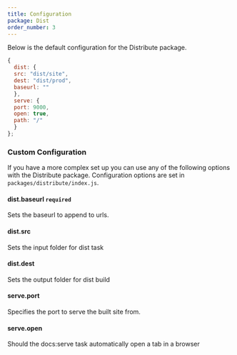 ```yaml
---
title: Configuration
package: Dist
order_number: 3
---
```

Below is the default configuration for the Distribute package.

```js
{
  dist: {
  src: "dist/site",
  dest: "dist/prod",
  baseurl: ""
  },
  serve: {
  port: 9000,
  open: true,
  path: "/"
  }
};
```

### Custom Configuration

If you have a more complex set up you can use any of the following options with the Distribute package.  Configuration options are set in `packages/distribute/index.js`.

#### dist.baseurl `required` 

Sets the baseurl to append to urls.

#### dist.src

Sets the input folder for dist task

#### dist.dest

Sets the output folder for dist build

#### serve.port

Specifies the port to serve the built site from.

#### serve.open

Should the docs:serve task automatically open a tab in a browser